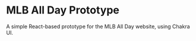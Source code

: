 # MLB All Day Prototype

A simple React-based prototype for the MLB All Day website, using Chakra UI.
